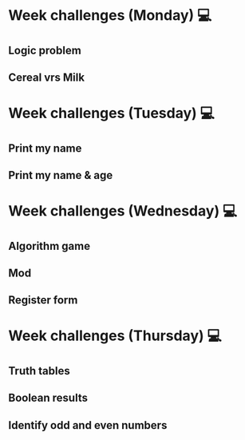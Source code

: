 # Week challenges (Monday) 💻

## Logic problem
## Cereal vrs Milk

# Week challenges (Tuesday) 💻

## Print my name
## Print my name & age

# Week challenges (Wednesday) 💻

## Algorithm game
## Mod
## Register form

# Week challenges (Thursday) 💻

## Truth tables
## Boolean results
## Identify odd and even numbers

